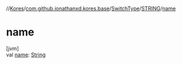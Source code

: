 //[Kores](../../../../index.md)/[com.github.jonathanxd.kores.base](../../index.md)/[SwitchType](../index.md)/[STRING](index.md)/[name](name.md)

# name

[jvm]\
val [name](name.md): [String](https://kotlinlang.org/api/latest/jvm/stdlib/kotlin/-string/index.html)
